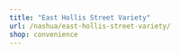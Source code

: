 ```yaml
---
title: "East Hollis Street Variety"
url: /nashua/east-hollis-street-variety/
shop: convenience
---
```

